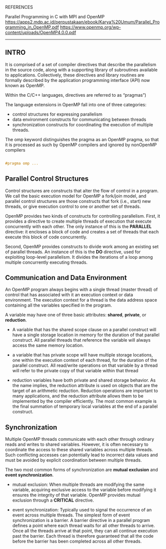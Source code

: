 REFERENCES

Parallel Programming in C with MPI and OpenMP
https://apps2.mdp.ac.id/perpustakaan/ebook/Karya%20Umum/Parallel_Programming_in_OpenMP.pdf
https://www.openmp.org/wp-content/uploads/OpenMP4.0.0.pdf


-------------

## INTRO

It is comprised of a set of compiler directives that describe the parallelism in the source code, along
with a supporting library of subroutines available to applications. Collectively, these directives and library routines are formally described by the application programming interface (API) now
known as OpenMP. 

Within the C/C++ languages, directives are referred to as “pragmas”)

The language extensions in OpenMP fall into one of three categories: 
* control structures for expressing parallelism
* data environment constructs for communicating between threads
* synchronization constructs for coordinating the execution of multiple threads. 

The omp keyword distinguishes the pragma as an OpenMP pragma, so that it is processed as such by OpenMP compilers and ignored by nonOpenMP compilers

```c

#pragma omp ...

```

## Parallel Control Structures

Control structures are constructs that alter the flow of control in a program. We call the basic execution model for OpenMP a fork/join model, and parallel control structures are those constructs that fork (i.e., start) new threads, or give execution control to one or another set of threads.

OpenMP provides two kinds of constructs for controlling parallelism. First, it provides a directive to create multiple threads of execution that execute concurrently with each other. The only instance of this is the **PARALLEL** directive: it encloses a block of code and creates a set of threads that
each execute this block of code concurrently. 

Second, OpenMP provides constructs to divide work among an existing set of parallel threads. An instance of this is the **DO** directive, used for exploiting loop-level parallelism. It divides the iterations of a loop among multiple concurrently executing threads. 

## Communication and Data Environment

An OpenMP program always begins with a single thread (master thread) of control that has associated with it an execution context or data environment. The execution context for a thread is the data address space containing all the variables specified in the program. 

A variable may
have one of three basic attributes: **shared**, **private**, or **reduction**. 

* A variable that has the shared scope clause on a parallel construct will have a single storage location in memory for the duration of that parallel construct. All parallel threads that reference the variable will always access the same memory location. 

* a variable that has private scope will have multiple storage locations, one within the execution context of each thread, for the duration of the parallel construct. All read/write operations on that variable by a thread will refer to the private copy of that variable within that thread

* reduction variables have both private and shared storage behavior. As the name implies, the reduction attribute is used on objects that are the target of an arithmetic reduction. Reduction operations are important to many applications, and the reduction attribute allows them to be implemented by the compiler efficiently. The most common example is the final summation of temporary local variables at the end of a parallel construct.


## Synchronization

Multiple OpenMP threads communicate with each other through ordinary reads and writes to shared variables. However, it is often necessary to coordinate the access to these shared variables across multiple threads. Such conflicting accesses can potentially lead to incorrect data values and must be avoided by explicit coordination between
multiple threads.

The two most common forms of synchronization are **mutual exclusion** and **event synchronization**.

* mutual exclusion: When multiple threads are modifying the same variable, acquiring exclusive access to the variable before modifying it ensures the integrity of that variable. OpenMP provides mutual exclusion through a **CRITICAL** directive.

* event synchronization: Typically used to signal the occurrence of an event across multiple threads. The simplest form of event synchronization is a barrier. A barrier directive in a parallel program defines a point where each thread waits for all other threads to arrive. Once all the threads arrive at that point, they can all continue execution past the barrier. Each thread is therefore guaranteed that all the code before the barrier has been completed across all other threads.


